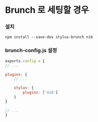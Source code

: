# Brunch 로 세팅할 경우

### 설치
`npm install --save-dev stylus-brunch nib`

### brunch-config.js 설정

```js
exports.config = {
// ...

plugins: {
    // ...

    stylus: {
        plugins: ['nib']
    }
}

// ...
}
```
